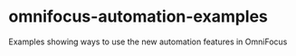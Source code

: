 # omnifocus-automation-examples
Examples showing ways to use the new automation features in OmniFocus
